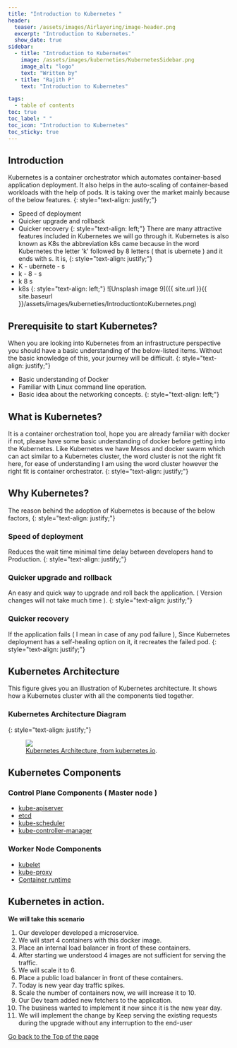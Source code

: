```yaml
---
title: "Introduction to Kubernetes "
header:
  teaser: /assets/images/Airlayering/image-header.png
  excerpt: "Introduction to Kubernetes."
  show_date: true
sidebar:
  - title: "Introduction to Kubernetes"
    image: /assets/images/kuberneties/KubernetesSidebar.png
    image_alt: "logo"
    text: "Written by"
  - title: "Rajith P"
    text: "Introduction to Kubernetes"

tags:
  - table of contents
toc: true
toc_label: " "
toc_icon: "Introduction to Kubernetes"
toc_sticky: true
---
```


## Introduction
Kubernetes is a container orchestrator which automates container-based application deployment. It also helps in the auto-scaling of container-based workloads with the help of pods. It is taking over the market mainly because of the below features.
{: style="text-align: justify;"}

* Speed of deployment
* Quicker upgrade and rollback 
* Quicker recovery 
{: style="text-align: left;"}
There are many attractive features included in Kubernetes we will go through it.
Kubernetes is also known as K8s the abbreviation k8s came because in the word Kubernetes the letter 'k' followed by 8 letters ( that is ubernete ) and it ends with s. 
It is,
{: style="text-align: justify;"}
*	K - ubernete - s 
*	k -  8       - s 
*	k    8         s
*	k8s
{: style="text-align: left;"}
![Unsplash image 9]({{ site.url }}{{ site.baseurl }}/assets/images/kuberneties/IntroductiontoKubernetes.png)

## Prerequisite to start Kubernetes?

When you are looking into Kubernetes from an infrastructure perspective you should have a basic understanding of the below-listed items. Without the basic knowledge of this, your journey will be difficult.
{: style="text-align: justify;"}
* Basic understanding of Docker
* Familiar with Linux command line operation.
* Basic idea about the networking concepts.
{: style="text-align: left;"}
## What is Kubernetes?

It is a container orchestration tool, hope you are already familiar with docker if not, please have some basic understanding of docker before getting into the Kubernetes. Like Kubernetes we have  Mesos and docker swarm which can act similar to a Kubernetes cluster, the word cluster is not the right fit here, for ease of understanding I am using the word cluster however the right fit is container orchestrator.
{: style="text-align: justify;"}

## Why Kubernetes?

The reason behind the adoption of Kubernetes is because of the below factors,
{: style="text-align: justify;"}

### Speed of deployment
 
Reduces the wait time minimal time delay between developers hand to Production.
{: style="text-align: justify;"}

### Quicker upgrade and rollback

An easy and quick way to upgrade and roll back the application. ( Version changes will not take much time ).
{: style="text-align: justify;"}

### Quicker recovery

If the application fails ( I mean in case of any pod failure ), Since Kubernetes deployment has a self-healing option on it, it recreates the failed pod.
{: style="text-align: justify;"}

## Kubernetes Architecture

This figure gives you an illustration of Kubernetes architecture. It shows how a Kubernetes cluster with all the components tied together.

### Kubernetes Architecture Diagram
{: style="text-align: justify;"}

<figure>
	<a href="https://d33wubrfki0l68.cloudfront.net/2475489eaf20163ec0f54ddc1d92aa8d4c87c96b/e7c81/images/docs/components-of-kubernetes.svg"><img src="https://d33wubrfki0l68.cloudfront.net/2475489eaf20163ec0f54ddc1d92aa8d4c87c96b/e7c81/images/docs/components-of-kubernetes.svg"></a>
	<figcaption><a href="https://kubernetes.io/docs/concepts/overview/components/" title="Kubernetes Architecture, on kubernetes.io">Kubernetes Architecture, from kubernetes.io</a>.</figcaption>
</figure>


## Kubernetes Components

### Control Plane Components ( Master node )

* [kube-apiserver](https://kubernetes.io/docs/concepts/overview/components/#kube-apiserver)
* [etcd](https://kubernetes.io/docs/concepts/overview/components/#etcd)
* [kube-scheduler](https://kubernetes.io/docs/concepts/overview/components/#kube-scheduler)
* [kube-controller-manager](https://kubernetes.io/docs/concepts/overview/components/#kube-controller-manager)

### Worker Node Components

* [kubelet](https://kubernetes.io/docs/concepts/overview/components/#kubelet) 
* [kube-proxy](https://kubernetes.io/docs/concepts/overview/components/#kube-proxy)
* [Container runtime](https://kubernetes.io/docs/concepts/overview/components/#container-runtime)


## Kubernetes in action.

**We will take this scenario**
1. Our developer developed a microservice.
2. We will start 4 containers with this docker image.
3. Place an internal load balancer in front of these containers.
4. After starting we understood 4 images are not sufficient for serving the traffic.
5. We will scale it to 6.
6. Place a public load balancer in front of these containers.
7. Today is new year day traffic spikes.
8. Scale the number of containers now, we will increase it to 10.
9. Our Dev team added new fetchers to the application.
10. The business wanted to implement it now since it is the new year day.
11. We will implement the change  by Keep serving the existing  requests during the upgrade without any interruption to the end-user




<div markdown="0"><a href="#" class="btn btn--success">Go back to the Top of the page </a></div>




